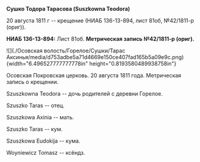 **Сушко Тодора Тарасова (Suszkowna Teodora)**

20 августа 1811 г -- крещение (НИАБ 136-13-894, лист 81об, №42/1811-р
(ориг)).

**НИАБ 136-13-894:** Лист 81об. **Метрическая запись №42/1811-р
(ориг).**

![](./Осовская волость/Горелое/Сушки/Тарас Аксинья/media/d753adbe5a71d4669e150ce407fad165b5a09e9c.png){width="6.496527777777778in"
height="0.8193580489938758in"}

Осовская Покровская церковь. 20 августа 1811 года. Метрическая запись о
крещении.

Szuszkowna Teodora -- дочь родителей с деревни Горелое.

Szuszko Taras -- отец.

Szuszkowa Axinia -- мать.

Szuszko Taras -- кум.

Szuszkowa Eudokija -- кума.

Woyniewicz Tomasz -- ксёндз.
